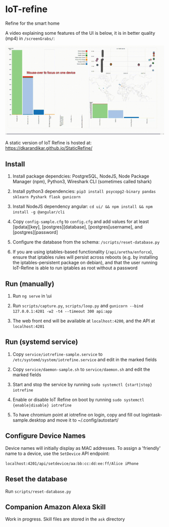 # IoT-refine
Refine for the smart home

A video explaining some features of the UI is below, it is in better quality (mp4) in `/screenGrabs/`:

![IoT Refine Showcase](screenGrabs/IoTRefineShowcase.gif?raw=true "IoT Refine Showcase")

A static version of IoT Refine is hosted at: https://dkarandikar.github.io/StaticRefine/

## Install
1. Install package dependcies: PostgreSQL, NodeJS, Node Package Manager (npm), Python3, Wireshark CLI (sometimes called tshark)

2. Install python3 dependencies: `pip3 install psycopg2-binary pandas sklearn Pyshark flask gunicorn`

3. Install NodeJS dependency angular: `cd ui/ && npm install && npm install -g @angular/cli`

4. Copy `config-sample.cfg` to `config.cfg` and add values for at least [ipdata][key], [postgres][database], [postgres[username], and [postgres][password]

5. Configure the database from the schema: `/scripts/reset-database.py`

6. If you are using iptables-based functionality (`/api/aretha/enforce`), ensure that iptables rules will persist across reboots (e.g. by installing the iptables-persistent package on debian), and that the user running IoT-Refine is able to run iptables as root without a password

## Run (manually)
1. Run `ng serve` in \ui

2. Run `scripts/capture.py`, `scripts/loop.py` and `gunicorn --bind 127.0.0.1:4201 -w2 -t4 --timeout 300 api:app`

3. The web front end will be available at `localhost:4200`, and the API at `localhost:4201`

## Run (systemd service)

1. Copy `service/iotrefine-sample.service` to `/etc/systemd/system/iotrefine.service` and edit in the marked fields

2. Copy `service/daemon-sample.sh` to `service/daemon.sh` and edit the marked fields

2. Start and stop the service by running `sudo systemctl {start|stop} iotrefine`

3. Enable or disable IoT Refine on boot by running `sudo systemctl {enable|disable} iotrefine`

4. To have chromium point at iotrefine on login, copy and fill out logintask-sample.desktop and move it to ~/.config/autostart/

## Configure Device Names

Device names will initially display as MAC addresses. To assign a 'friendly' name to a device, use the `SetDevice` API endpoint:

`localhost:4201/api/setdevice/aa:bb:cc:dd:ee:ff/Alice iPhone`

## Reset the database
Run `scripts/reset-database.py`

## Companion Amazon Alexa Skill
Work in progress. Skill files are stored in the `ask` directory
